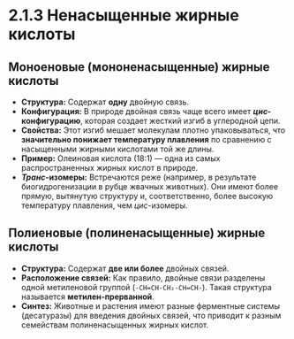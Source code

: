 # 2.1.3 Ненасыщенные жирные кислоты

## Моноеновые (мононенасыщенные) жирные кислоты

*   **Структура:** Содержат **одну** двойную связь.
*   **Конфигурация:** В природе двойная связь чаще всего имеет ***цис*-конфигурацию**, которая создает жесткий изгиб в углеродной цепи.
*   **Свойства:** Этот изгиб мешает молекулам плотно упаковываться, что **значительно понижает температуру плавления** по сравнению с насыщенными жирными кислотами той же длины.
*   **Пример:** Олеиновая кислота (18:1) — одна из самых распространенных жирных кислот в природе.
*   ***Транс*-изомеры:** Встречаются реже (например, в результате биогидрогенизации в рубце жвачных животных). Они имеют более прямую, вытянутую структуру и, соответственно, более высокую температуру плавления, чем *цис*-изомеры.

## Полиеновые (полиненасыщенные) жирные кислоты

*   **Структура:** Содержат **две или более** двойных связей.
*   **Расположение связей:** Как правило, двойные связи разделены одной метиленовой группой (`-CH=CH-CH₂-CH=CH-`). Такая структура называется **метилен-прерванной**.
*   **Синтез:** Животные и растения имеют разные ферментные системы (десатуразы) для введения двойных связей, что приводит к разным семействам полиненасыщенных жирных кислот.
